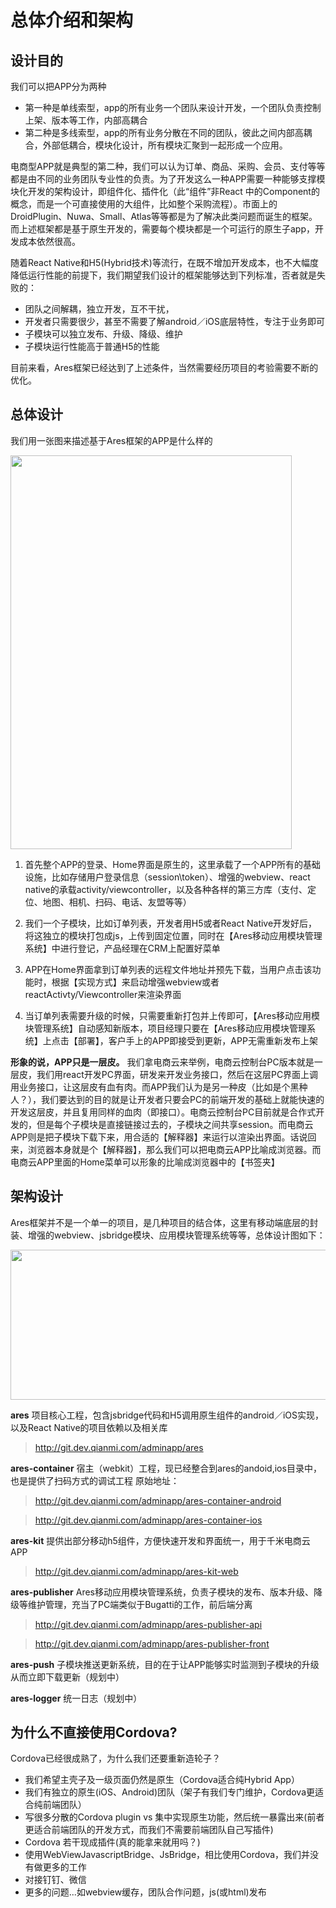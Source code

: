 # 总体介绍和架构

## 设计目的
我们可以把APP分为两种

* 第一种是单线索型，app的所有业务一个团队来设计开发，一个团队负责控制上架、版本等工作，内部高耦合
* 第二种是多线索型，app的所有业务分散在不同的团队，彼此之间内部高耦合，外部低耦合，模块化设计，所有模块汇聚到一起形成一个应用。

电商型APP就是典型的第二种，我们可以认为订单、商品、采购、会员、支付等等都是由不同的业务团队专业性的负责。为了开发这么一种APP需要一种能够支撑模块化开发的架构设计，即组件化、插件化（此“组件”非React 中的Component的概念，而是一个可直接使用的大组件，比如整个采购流程）。市面上的DroidPlugin、Nuwa、Small、Atlas等等都是为了解决此类问题而诞生的框架。而上述框架都是基于原生开发的，需要每个模块都是一个可运行的原生子app，开发成本依然很高。

随着React Native和H5(Hybrid技术)等流行，在既不增加开发成本，也不大幅度降低运行性能的前提下，我们期望我们设计的框架能够达到下列标准，否者就是失败的：

* 团队之间解耦，独立开发，互不干扰，
* 开发者只需要很少，甚至不需要了解android／iOS底层特性，专注于业务即可
* 子模块可以独立发布、升级、降级、维护
* 子模块运行性能高于普通H5的性能

目前来看，Ares框架已经达到了上述条件，当然需要经历项目的考验需要不断的优化。

## 总体设计
我们用一张图来描述基于Ares框架的APP是什么样的

<img src="http://7xtefp.com1.z0.glb.clouddn.com/ares%20on%20adminapp.png" width=450 height=630/>


1. 首先整个APP的登录、Home界面是原生的，这里承载了一个APP所有的基础设施，比如存储用户登录信息（session\token）、增强的webview、react native的承载activity/viewcontroller，以及各种各样的第三方库（支付、定位、地图、相机、扫码、电话、友盟等等）

2. 我们一个子模块，比如订单列表，开发者用H5或者React Native开发好后，将这独立的模块打包成js，上传到固定位置，同时在【Ares移动应用模块管理系统】中进行登记，产品经理在CRM上配置好菜单

3. APP在Home界面拿到订单列表的远程文件地址并预先下载，当用户点击该功能时，根据【实现方式】来启动增强webview或者reactActivty/Viewcontroller来渲染界面

4. 当订单列表需要升级的时候，只需要重新打包并上传即可，【Ares移动应用模块管理系统】自动感知新版本，项目经理只要在【Ares移动应用模块管理系统】上点击【部署】，客户手上的APP即接受到更新，APP无需重新发布上架

**形象的说，APP只是一层皮。**
我们拿电商云来举例，电商云控制台PC版本就是一层皮，我们用react开发PC界面，研发来开发业务接口，然后在这层PC界面上调用业务接口，让这层皮有血有肉。而APP我们认为是另一种皮（比如是个黑种人？），我们要达到的目的就是让开发者只要会PC的前端开发的基础上就能快速的开发这层皮，并且复用同样的血肉（即接口）。电商云控制台PC目前就是合作式开发的，但是每个子模块是直接链接过去的，子模块之间共享session。而电商云APP则是把子模块下载下来，用合适的【解释器】来运行以渲染出界面。话说回来，浏览器本身就是个【解释器】，那么我们可以把电商云APP比喻成浏览器。而电商云APP里面的Home菜单可以形象的比喻成浏览器中的【书签夹】


## 架构设计

Ares框架并不是一个单一的项目，是几种项目的结合体，这里有移动端底层的封装、增强的webview、jsbridge模块、应用模块管理系统等等，总体设计图如下：

<img src="http://7xtefp.com1.z0.glb.clouddn.com/WX20170209-145336@2x.png" width=600 height=240 />

**ares** 项目核心工程，包含jsbridge代码和H5调用原生组件的android／iOS实现，以及React Native的项目依赖以及相关库
> http://git.dev.qianmi.com/adminapp/ares

**ares-container** 宿主（webkit）工程，现已经整合到ares的andoid,ios目录中，也是提供了扫码方式的调试工程 
原始地址：
>http://git.dev.qianmi.com/adminapp/ares-container-android

>http://git.dev.qianmi.com/adminapp/ares-container-ios


**ares-kit** 提供出部分移动h5组件，方便快速开发和界面统一，用于千米电商云APP
> http://git.dev.qianmi.com/adminapp/ares-kit-web

**ares-publisher** Ares移动应用模块管理系统，负责子模块的发布、版本升级、降级等维护管理，充当了PC端类似于Bugatti的工作，前后端分离
> http://git.dev.qianmi.com/adminapp/ares-publisher-api

> http://git.dev.qianmi.com/adminapp/ares-publisher-front

**ares-push** 子模块推送更新系统，目的在于让APP能够实时监测到子模块的升级从而立即下载更新（规划中）

**ares-logger** 统一日志（规划中）


## 为什么不直接使用Cordova?
Cordova已经很成熟了，为什么我们还要重新造轮子？

* 我们希望主壳子及一级页面仍然是原生（Cordova适合纯Hybrid App）
* 我们有独立的原生(iOS、Android)团队（架子有我们专门维护，Cordova更适合纯前端团队）
* 写很多分散的Cordova plugin vs 集中实现原生功能，然后统一暴露出来(前者更适合前端团队的开发方式，而我们不需要前端团队自己写插件)
* Cordova 若干现成插件(真的能拿来就用吗？)
* 使用WebViewJavascriptBridge、JsBridge，相比使用Cordova，我们并没有做更多的工作
* 对接钉钉、微信
* 更多的问题...如webview缓存，团队合作问题，js(或html)发布
